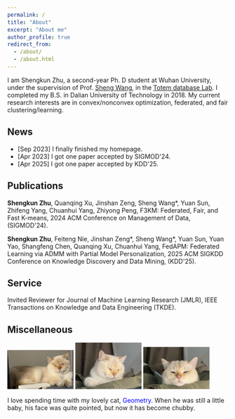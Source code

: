 ```yaml
---
permalink: /
title: "About"
excerpt: "About me"
author_profile: true
redirect_from: 
  - /about/
  - /about.html
---
```


I am Shengkun Zhu, a second-year Ph. D student at Wuhan University, under the supervision of Prof. [Sheng Wang](http://sheng.whu.edu.cn/), in the [Totem database Lab](http://totemdb.whu.edu.cn/). I completed my B.S. in Dalian University of Technology in 2018. My current research interests are in convex/nonconvex optimization, federated, and fair clustering/learning.

**News**
------

* [Sep 2023] I finally finished my homepage.
* [Apr 2023] I got one paper accepted by SIGMOD'24.
* [Apr 2025] I got one paper accepted by KDD'25.


**Publications**
------
**Shengkun Zhu**, Quanqing Xu, Jinshan Zeng, Sheng Wang*, Yuan Sun, Zhifeng Yang, Chuanhui Yang, Zhiyong Peng, F3KM: Federated, Fair, and Fast K-means, 2024 ACM Conference on Management of Data, (SIGMOD'24).

**Shengkun Zhu**, Feiteng Nie, Jinshan Zeng*, Sheng Wang*, Yuan Sun, Yuan Yao, Shangfeng Chen, Quanqing Xu, Chuanhui Yang, FedAPM: Federated Learning via ADMM with Partial Model Personalization, 2025 ACM SIGKDD Conference on Knowledge Discovery and Data Mining, (KDD'25).

**Service**
------
Invited Reviewer for Journal of Machine Learning Research (JMLR), IEEE Transactions on Knowledge and Data Engineering (TKDE).


**Miscellaneous**
------

<img src="images/kl.png" width="30%" height="auto">
<img src="images/kl1.jpg" width="30%" height="auto">
<img src="images/kl2.jpg" width="30%" height="auto">

I love spending time with my lovely cat, <font color=blue>Geometry</font>. 
When he was still a little baby, his face was quite pointed, but now it has become chubby.
